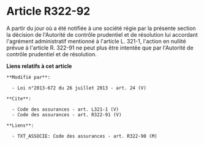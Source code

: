 # Article R322-92

A partir du jour où a été notifiée à une société régie par la présente section la décision de l'Autorité de contrôle
prudentiel et de résolution lui accordant l'agrément administratif mentionné à l'article L. 321-1, l'action en nullité prévue
à l'article R. 322-91 ne peut plus être intentée que par l'Autorité de contrôle prudentiel et de résolution.

**Liens relatifs à cet article**

	**Modifié par**:

	  - Loi n°2013-672 du 26 juillet 2013 - art. 24 (V)

	**Cite**:

	  - Code des assurances - art. L321-1 (V)
	  - Code des assurances - art. R322-91 (V)

	**Liens**:

	  - TXT_ASSOCIE: Code des assurances - art. R322-90 (M)
